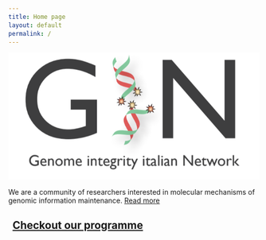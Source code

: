 ```yaml
---
title: Home page
layout: default
permalink: /
---
```


<div class="container">
    <div class="text-center mt-5">
        <img src="/assets/banner.png" class="img-fluid"/>
    </div>
    <div class="jumbotron">
        <!-- <h1 class="h1 font-weight-light">
            Welcome!
        </h1> -->
        <p class="text-center mission-statement mb-5">
            We are a community of researchers interested in molecular mechanisms of genomic information maintenance. <a href="/about/">Read more</a>
        </p>
        <div class="text-center">
            <h2 class="h2">
                <a class="badge badge-primary" href="/programme" style="padding: 0.4em">
                    <i class="fas fa-calendar-alt"></i> 
                    Checkout our programme
                </a>
            </h2>
        </div>
    </div>
</div>